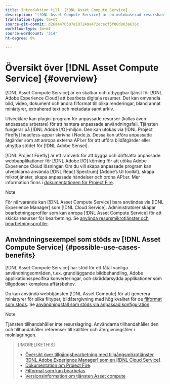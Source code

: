 ```yaml
---
title: Introduktion till  [!DNL Asset Compute Service].
description: '[!DNL Asset Compute Service] är en molnbaserad resurshanteringstjänst som minskar komplexiteten och förbättrar skalbarheten.'
translation-type: tm+mt
source-git-commit: d26ae470507e187249a472ececf5f08d803a636c
workflow-type: tm+mt
source-wordcount: '314'
ht-degree: 0%

---
```



# Översikt över [!DNL Asset Compute Service] {#overview}

[!DNL Asset Compute Service] är en skalbar och utbyggbar tjänst för  [!DNL Adobe Experience Cloud] att bearbeta digitala resurser. Det kan omvandla bild, video, dokument och andra filformat till olika renderingar, bland annat miniatyrer, extraherad text och metadata samt arkiv.

Utvecklare kan plugin-program för anpassade resurser (kallas även anpassade arbetare) för att hantera anpassade användningsfall. Tjänsten fungerar på [!DNL Adobe I/O]-miljön. Den kan utökas via [!DNL Project Firefly] headless-appar skrivna i Node.js. Dessa kan utföra anpassade åtgärder som att anropa externa API:er för att utföra bildåtgärder eller utnyttja stödet för [!DNL Adobe Sensei].

[!DNL Project Firefly] är ett ramverk för att bygga och driftsätta anpassade webbapplikationer för  [!DNL Adobe I/O] körning för att utöka Adobe Experience Cloud lösningar. Om du vill skapa anpassade program kan utvecklarna använda [!DNL React Spectrum] (Adobe’s UI toolkit), skapa mikrotjänster, skapa anpassade händelser och ordna API:er. Mer information finns i [dokumentationen för Project Fire](https://www.adobe.io/apis/experienceplatform/project-firefly/docs.html).

>[!NOTE]
>
>För närvarande kan [!DNL Asset Compute Service] bara användas via [!DNL Experience Manager] som [!DNL Cloud Service]. Administratörer skapar bearbetningsprofiler som kan anropa [!DNL Asset Compute Service] för att skicka resurser för bearbetning. Se [använda resursmikrotjänster och bearbetningsprofiler](https://experienceleague.adobe.com/docs/experience-manager-cloud-service/assets/manage/asset-microservices-configure-and-use.html).

## Användningsexempel som stöds av [!DNL Asset Compute Service] {#possible-use-cases-benefits}

[!DNL Asset Compute Service] har stöd för ett fåtal vanliga användningsområden, t.ex. grundläggande bildbehandling, Adobe applikationsspecifika konverteringar, och skräddarsydda applikationer som tillgodoser komplexa affärsbehov.

Du kan använda webbtjänsten [!DNL Asset Compute] för att generera miniatyrer för olika filtyper, bildåtergivning med hög kvalitet för de [filformat som stöds](https://experienceleague.adobe.com/docs/experience-manager-cloud-service/assets/file-format-support.html). Se [användningsfall som stöds via anpassad konfiguration](https://experienceleague.adobe.com/docs/experience-manager-cloud-service/assets/manage/asset-microservices-configure-and-use.html).

>[!NOTE]
>
>Tjänsten tillhandahåller inte resurslagring. Användarna tillhandahåller den och tillhandahåller referenser till källfiler och återgivningsfiler i molnlagringen.

<!-- TBD: Should this be mentioned in the docs?

|Asset Compute Service does not do this|Expectations from implementing client|
|---|---|
| Binary uploads or API-based asset ingestion. | Use other methods to ingest assets. |
| Store binaries or any persisted data across processing requests.| Each request is independent so treat it as a standalone request by sharing binary and processing instructions. |
| Store any configurations such as processing rules or settings for a user or an organization's account. | Add processing request to each request/instruction. |
| Direct event handling of asset creation events from storage systems and processing completed notifications, and errors. | Use [!DNL Adobe I/O] Events and other methods. |

-->

>[!MORELIKETHIS]
>
>* [Översikt över tillgångsbearbetning med tillgångsmikrotjänster  [!DNL Adobe Experience Manager] som en [!DNL Cloud Service]](https://experienceleague.adobe.com/docs/experience-manager-cloud-service/assets/asset-microservices-overview.html).
>* [Dokumentation om Project Fire](https://www.adobe.io/apis/experienceplatform/project-firefly/docs.html).
>* [Filformat som kan bearbetas](https://experienceleague.adobe.com/docs/experience-manager-cloud-service/assets/file-format-support.html).
>* [Versionsinformation om tjänsten Asset compute](release-notes.md)


<!-- **TBD:**
* Clarify the service can only be used within AEM as Cloud Service. The docs provided as context for custom application developers. Not to be used as a standalone service.
  ** and API as that plays a role in custom applications (accepting standard params, invoking Nui itself in the future, etc. (this is an outlook))

* link to aem as cloud service docs on asset ingestion and customization with processing profiles.
-->
